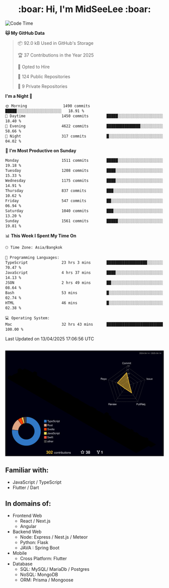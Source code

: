 <h1 align="center"> :boar: Hi, I'm MidSeeLee :boar:</h1>
 
<!--START_SECTION:waka-->
![Code Time](http://img.shields.io/badge/Code%20Time-2%2C788%20hrs%2023%20mins-blue)

**🐱 My GitHub Data** 

> 📦 92.0 kB Used in GitHub's Storage 
 > 
> 🏆 37 Contributions in the Year 2025
 > 
> 💼 Opted to Hire
 > 
> 📜 124 Public Repositories 
 > 
> 🔑 9 Private Repositories 
 > 
**I'm a Night 🦉** 

```text
🌞 Morning                1490 commits        █████░░░░░░░░░░░░░░░░░░░░   18.91 % 
🌆 Daytime                1450 commits        █████░░░░░░░░░░░░░░░░░░░░   18.40 % 
🌃 Evening                4622 commits        ███████████████░░░░░░░░░░   58.66 % 
🌙 Night                  317 commits         █░░░░░░░░░░░░░░░░░░░░░░░░   04.02 % 
```
📅 **I'm Most Productive on Sunday** 

```text
Monday                   1511 commits        █████░░░░░░░░░░░░░░░░░░░░   19.18 % 
Tuesday                  1208 commits        ████░░░░░░░░░░░░░░░░░░░░░   15.33 % 
Wednesday                1175 commits        ████░░░░░░░░░░░░░░░░░░░░░   14.91 % 
Thursday                 837 commits         ███░░░░░░░░░░░░░░░░░░░░░░   10.62 % 
Friday                   547 commits         ██░░░░░░░░░░░░░░░░░░░░░░░   06.94 % 
Saturday                 1040 commits        ███░░░░░░░░░░░░░░░░░░░░░░   13.20 % 
Sunday                   1561 commits        █████░░░░░░░░░░░░░░░░░░░░   19.81 % 
```


📊 **This Week I Spent My Time On** 

```text
🕑︎ Time Zone: Asia/Bangkok

💬 Programming Languages: 
TypeScript               23 hrs 3 mins       ██████████████████░░░░░░░   70.47 % 
JavaScript               4 hrs 37 mins       ████░░░░░░░░░░░░░░░░░░░░░   14.13 % 
JSON                     2 hrs 49 mins       ██░░░░░░░░░░░░░░░░░░░░░░░   08.64 % 
Bash                     53 mins             █░░░░░░░░░░░░░░░░░░░░░░░░   02.74 % 
HTML                     46 mins             █░░░░░░░░░░░░░░░░░░░░░░░░   02.38 % 

💻 Operating System: 
Mac                      32 hrs 43 mins      █████████████████████████   100.00 % 
```


 Last Updated on 13/04/2025 17:06:56 UTC
<!--END_SECTION:waka-->

##

![](./profile-3d-contrib/profile-night-rainbow.svg)

## Familiar with:
- JavaScript / TypeScript
- Flutter / Dart

## In domains of:
- Frontend Web
  - React / Next.js
  - Angular
- Backend Web
  - Node: Express / Nest.js / Meteor
  - Python: Flask
  - JAVA : Spring Boot
- Mobile
  - Cross Platform: Flutter
- Database
  - SQL: MySQL/ MariaDb / Postgres
  - NoSQL: MongoDB
  - ORM: Prisma / Mongoose
